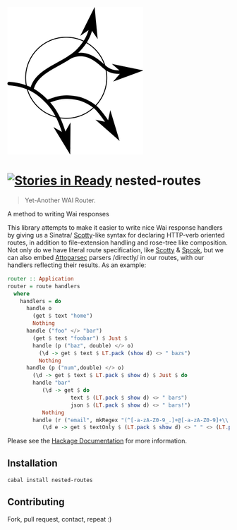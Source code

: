 ![Logo](https://raw.githubusercontent.com/athanclark/nested-routes/master/logo.png)

[![Stories in Ready](https://badge.waffle.io/athanclark/nested-routes.png?label=ready&title=Ready)](https://waffle.io/athanclark/nested-routes)
nested-routes
=============

> Yet-Another WAI Router.

A method to writing Wai responses

This library attempts to make it easier to write nice Wai response handlers
by giving us a Sinatra/
[Scotty](https://hackage.haskell.org/package/scotty)-like syntax for declaring HTTP-verb oriented
routes, in addition to file-extension handling and rose-tree like composition.
Not only do we have literal route specification, like
[Scotty](https://hackage.haskell.org/package/scotty) &
[Spcok](https://hackage.haskell.org/package/spock), but we
can also embed
[Attoparsec](https://hackage.haskell.org/package/attoparsec)
parsers /directly/ in our routes, with our handlers
reflecting their results. As an example:

```haskell
router :: Application
router = route handlers
  where
    handlers = do
      handle o
        (get $ text "home")
        Nothing
      handle ("foo" </> "bar")
        (get $ text "foobar") $ Just $
        handle (p ("baz", double) </> o)
          (\d -> get $ text $ LT.pack (show d) <> " bazs")
          Nothing
      handle (p ("num",double) </> o)
        (\d -> get $ text $ LT.pack $ show d) $ Just $ do
        handle "bar"
           (\d -> get $ do
                    text $ (LT.pack $ show d) <> " bars")
                    json $ (LT.pack $ show d) <> " bars!")
           Nothing
        handle (r ("email", mkRegex "(^[-a-zA-Z0-9_.]+@[-a-zA-Z0-9]+\\.[-a-zA-Z0-9.]+$)") </> o)
           (\d e -> get $ textOnly $ (LT.pack $ show d) <> " " <> (LT.pack $ show e)
```

Please see the [Hackage Documentation](http://hackage.haskell.org/package/nested-routes)
for more information.

## Installation

```bash
cabal install nested-routes
```

## Contributing

Fork, pull request, contact, repeat :)
